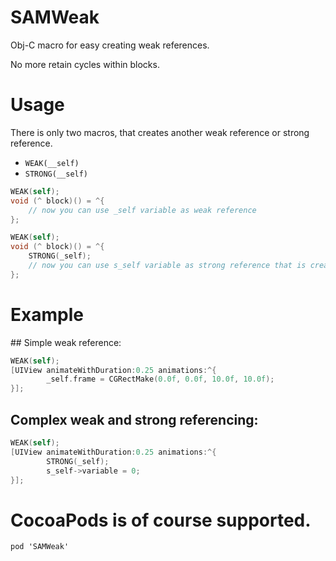 SAMWeak
=======

Obj-C macro for easy creating weak references.

No more retain cycles within blocks.

# Usage

There is only two macros, that creates another weak reference or strong reference.

- `WEAK(__self)`
- `STRONG(__self)`


```objective-c
WEAK(self);
void (^ block)() = ^{
	// now you can use _self variable as weak reference
};
```

```objective-c
WEAK(self);
void (^ block)() = ^{
	STRONG(_self);
 	// now you can use s_self variable as strong reference that is created from weak reference
};
```

# Example

## Simple weak reference:

```objective-c
WEAK(self);
[UIView animateWithDuration:0.25 animations:^{
		_self.frame = CGRectMake(0.0f, 0.0f, 10.0f, 10.0f);
}];
```

## Complex weak and strong referencing:

```objective-c
WEAK(self);
[UIView animateWithDuration:0.25 animations:^{
		STRONG(_self);
		s_self->variable = 0;
}];
```


# CocoaPods is of course supported.
	
	pod 'SAMWeak'
	
